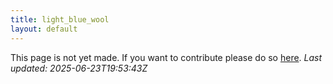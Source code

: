 ```yaml
---
title: light_blue_wool
layout: default
---
```


This page is not yet made. If you want to contribute please do so [here](https://github.com/CrazyH2/Bigstone/blob/wiki/components/light_blue_wool.md).
_Last updated: 2025-06-23T19:53:43Z_
